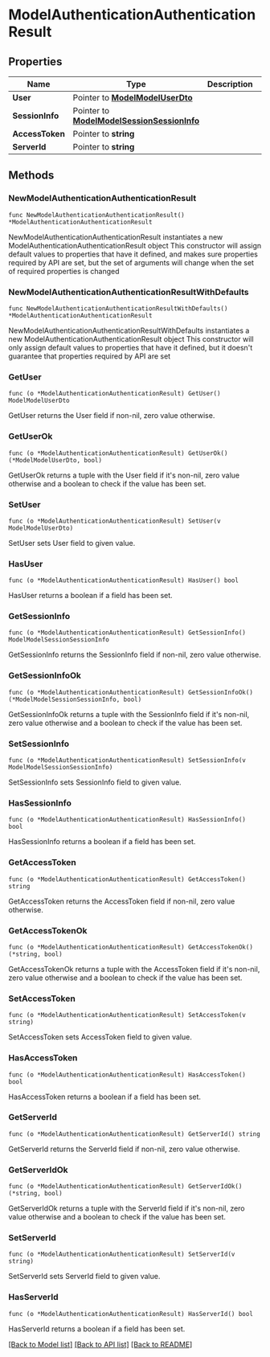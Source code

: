 # ModelAuthenticationAuthenticationResult

## Properties

Name | Type | Description | Notes
------------ | ------------- | ------------- | -------------
**User** | Pointer to [**ModelModelUserDto**](ModelUserDto.md) |  | [optional] 
**SessionInfo** | Pointer to [**ModelModelSessionSessionInfo**](ModelSessionSessionInfo.md) |  | [optional] 
**AccessToken** | Pointer to **string** |  | [optional] 
**ServerId** | Pointer to **string** |  | [optional] 

## Methods

### NewModelAuthenticationAuthenticationResult

`func NewModelAuthenticationAuthenticationResult() *ModelAuthenticationAuthenticationResult`

NewModelAuthenticationAuthenticationResult instantiates a new ModelAuthenticationAuthenticationResult object
This constructor will assign default values to properties that have it defined,
and makes sure properties required by API are set, but the set of arguments
will change when the set of required properties is changed

### NewModelAuthenticationAuthenticationResultWithDefaults

`func NewModelAuthenticationAuthenticationResultWithDefaults() *ModelAuthenticationAuthenticationResult`

NewModelAuthenticationAuthenticationResultWithDefaults instantiates a new ModelAuthenticationAuthenticationResult object
This constructor will only assign default values to properties that have it defined,
but it doesn't guarantee that properties required by API are set

### GetUser

`func (o *ModelAuthenticationAuthenticationResult) GetUser() ModelModelUserDto`

GetUser returns the User field if non-nil, zero value otherwise.

### GetUserOk

`func (o *ModelAuthenticationAuthenticationResult) GetUserOk() (*ModelModelUserDto, bool)`

GetUserOk returns a tuple with the User field if it's non-nil, zero value otherwise
and a boolean to check if the value has been set.

### SetUser

`func (o *ModelAuthenticationAuthenticationResult) SetUser(v ModelModelUserDto)`

SetUser sets User field to given value.

### HasUser

`func (o *ModelAuthenticationAuthenticationResult) HasUser() bool`

HasUser returns a boolean if a field has been set.

### GetSessionInfo

`func (o *ModelAuthenticationAuthenticationResult) GetSessionInfo() ModelModelSessionSessionInfo`

GetSessionInfo returns the SessionInfo field if non-nil, zero value otherwise.

### GetSessionInfoOk

`func (o *ModelAuthenticationAuthenticationResult) GetSessionInfoOk() (*ModelModelSessionSessionInfo, bool)`

GetSessionInfoOk returns a tuple with the SessionInfo field if it's non-nil, zero value otherwise
and a boolean to check if the value has been set.

### SetSessionInfo

`func (o *ModelAuthenticationAuthenticationResult) SetSessionInfo(v ModelModelSessionSessionInfo)`

SetSessionInfo sets SessionInfo field to given value.

### HasSessionInfo

`func (o *ModelAuthenticationAuthenticationResult) HasSessionInfo() bool`

HasSessionInfo returns a boolean if a field has been set.

### GetAccessToken

`func (o *ModelAuthenticationAuthenticationResult) GetAccessToken() string`

GetAccessToken returns the AccessToken field if non-nil, zero value otherwise.

### GetAccessTokenOk

`func (o *ModelAuthenticationAuthenticationResult) GetAccessTokenOk() (*string, bool)`

GetAccessTokenOk returns a tuple with the AccessToken field if it's non-nil, zero value otherwise
and a boolean to check if the value has been set.

### SetAccessToken

`func (o *ModelAuthenticationAuthenticationResult) SetAccessToken(v string)`

SetAccessToken sets AccessToken field to given value.

### HasAccessToken

`func (o *ModelAuthenticationAuthenticationResult) HasAccessToken() bool`

HasAccessToken returns a boolean if a field has been set.

### GetServerId

`func (o *ModelAuthenticationAuthenticationResult) GetServerId() string`

GetServerId returns the ServerId field if non-nil, zero value otherwise.

### GetServerIdOk

`func (o *ModelAuthenticationAuthenticationResult) GetServerIdOk() (*string, bool)`

GetServerIdOk returns a tuple with the ServerId field if it's non-nil, zero value otherwise
and a boolean to check if the value has been set.

### SetServerId

`func (o *ModelAuthenticationAuthenticationResult) SetServerId(v string)`

SetServerId sets ServerId field to given value.

### HasServerId

`func (o *ModelAuthenticationAuthenticationResult) HasServerId() bool`

HasServerId returns a boolean if a field has been set.


[[Back to Model list]](../README.md#documentation-for-models) [[Back to API list]](../README.md#documentation-for-api-endpoints) [[Back to README]](../README.md)


